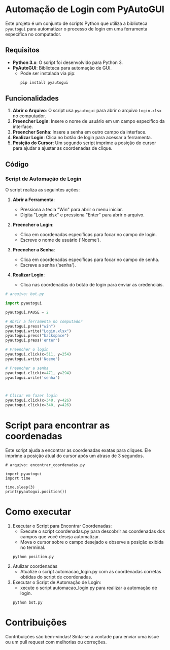 # Automação de Login com PyAutoGUI

Este projeto é um conjunto de scripts Python que utiliza a biblioteca `pyautogui` para automatizar o processo de login em uma ferramenta específica no computador. 

## Requisitos

- **Python 3.x**: O script foi desenvolvido para Python 3.
- **PyAutoGUI**: Biblioteca para automação de GUI.
  - Pode ser instalada via pip:
    ```bash
    pip install pyautogui
    ```

## Funcionalidades

1. **Abrir o Arquivo**: O script usa `pyautogui` para abrir o arquivo `Login.xlsx` no computador.
2. **Preencher Login**: Insere o nome de usuário em um campo específico da interface.
3. **Preencher Senha**: Insere a senha em outro campo da interface.
4. **Realizar Login**: Clica no botão de login para acessar a ferramenta.
5. **Posição do Cursor**: Um segundo script imprime a posição do cursor para ajudar a ajustar as coordenadas de clique.

## Código

### Script de Automação de Login

O script realiza as seguintes ações:

1. **Abrir a Ferramenta**:
   - Pressiona a tecla "Win" para abrir o menu iniciar.
   - Digita "Login.xlsx" e pressiona "Enter" para abrir o arquivo.

2. **Preencher o Login**:
   - Clica em coordenadas específicas para focar no campo de login.
   - Escreve o nome de usuário ('Noeme').

3. **Preencher a Senha**:
   - Clica em coordenadas específicas para focar no campo de senha.
   - Escreve a senha ('senha').

4. **Realizar Login**:
   - Clica nas coordenadas do botão de login para enviar as credenciais.

```python
# arquivo: bot.py

import pyautogui

pyautogui.PAUSE = 2

# Abrir a ferramenta no computador
pyautogui.press("win")
pyautogui.write("Login.xlsx")
pyautogui.press("backspace")
pyautogui.press('enter')

# Preencher o login
pyautogui.click(x=511, y=254)
pyautogui.write('Noeme')

# Preencher a senha
pyautogui.click(x=471, y=294)
pyautogui.write('senha')



# Clicar em fazer login
pyautogui.click(x=340, y=426)
pyautogui.click(x=340, y=426)
```
# Script para encontrar as coordenadas 
Este script ajuda a encontrar as coordenadas exatas para cliques. Ele imprime a posição atual do cursor após um atraso de 3 segundos.
```
# arquivo: encontrar_coordenadas.py

import pyautogui
import time

time.sleep(3)
print(pyautogui.position())
```
# Como executar 
1. Executar o Script para Encontrar Coordenadas:
   - Execute o script coordenadas.py para descobrir as coordenadas dos campos que você deseja automatizar.
   - Mova o cursor sobre o campo desejado e observe a posição exibida no terminal.
   ```
   python position.py
   ```
2. Atulizar coordenadas
   - Atualize o script automacao_login.py com as coordenadas corretas obtidas do script de coordenadas.
3. Executar o Script de Automação de Login:
   - xecute o script automacao_login.py para realizar a automação de login.
   ```
   python bot.py
   ```
# Contribuições
Contribuições são bem-vindas! Sinta-se à vontade para enviar uma issue ou um pull request com melhorias ou correções.
   

